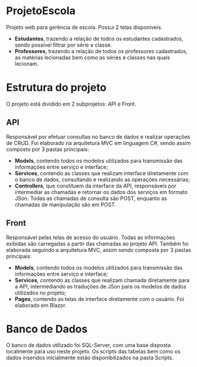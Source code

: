 # ProjetoEscola
Projeto web para gerência de escola. Possui 2 telas disponíveis.
- **Estudantes**, trazendo a relação de todos os estudantes cadastrados, sendo possível filtrar por série e classe.
- **Professores**, trazendo a relação de todos os professores cadastrados, as matérias lecionadas bem como as séries e classes nas quais lecionam.

# Estrutura do projeto
O projeto está dividido em 2 subprojetos: API e Front.

## API
Responsável por efetuar consultas no banco de dados e realizar operações de CRUD.
Foi elaborado na arquitetura MVC em linguagem C#, sendo assim composto por 3 pastas principais:
- **Models**, contendo todos os modelos utilizados para transmissão das informações entre serviço e interface;
- **Services**, contendo as classes que realizam interface diretamente com o banco de dados, consultando e realizando as operações necessárias;
- **Controllers**, que constituem da interface da API, responsáveis por intermediar as chamadas e retornar os dados dos serviços em formato JSon. Todas as chamadas de consulta são POST, enquanto as chamadas de manipulação são em POST.

## Front
Responsável pelas telas de acesso do usuário. Todas as informações exibidas são carregadas a partir das chamadas ao projeto API.
Também foi elaborada seguindo a arquitetura MVC, assim sendo composta por 3 pastas principais:
- **Models**, contendo todos os modelos utilizados para transmissão das informações entre serviço e interface;
- **Services**, contendo as classes que realizam chamada diretamente para a API, intermediando as traduções de JSon para os modelos de dados utilizados no projeto;
- **Pages**, contendo as telas de interface diretamente com o usuário. Foi elaborado em Blazor.

# Banco de Dados
O banco de dados utilizado foi SQL-Server, com uma base disposta localmente para uso neste projeto. Os scripts das tabelas bem como os dados inseridos inicialmente estão disponibilizados na pasta Scripts.